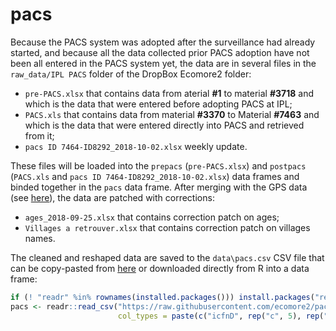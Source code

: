 
<!-- README.md is generated from README.Rmd. Please edit that file -->

# pacs

<!-- badges: start -->

<!-- badges: end -->

Because the PACS system was adopted after the surveillance had already
started, and because all the data collected prior PACS adoption have not
been all entered in the PACS system yet, the data are in several files
in the `raw_data/IPL PACS` folder of the DropBox Ecomore2 folder:

  - `pre-PACS.xlsx` that contains data from aterial **\#1** to material
    **\#3718** and which is the data that were entered before adopting
    PACS at IPL;
  - `PACS.xls` that contains data from material **\#3370** to Material
    **\#7463** and which is the data that were entered directly into
    PACS and retrieved from it;
  - `pacs ID 7464-ID8292_2018-10-02.xlsx` weekly update.

These files will be loaded into the `prepacs` (`pre-PACS.xlsx`) and
`postpacs` (`PACS.xls` and `pacs ID 7464-ID8292_2018-10-02.xlsx`) data
frames and binded together in the `pacs` data frame. After merging with
the GPS data (see [here](https://github.com/ecomore2/gps)), the data are
patched with corrections:

  - `ages_2018-09-25.xlsx` that contains correction patch on ages;
  - `Villages a retrouver.xlsx` that contains correction patch on
    villages names.

The cleaned and reshaped data are saved to the `data\pacs.csv` CSV file
that can be copy-pasted from [here]() or downloaded directly from R into
a data
frame:

``` r
if (! "readr" %in% rownames(installed.packages())) install.packages("readr")
pacs <- readr::read_csv("https://raw.githubusercontent.com/ecomore2/pacs/master/data/pacs.csv",
                        col_types = paste(c("icfnD", rep("c", 5), rep("D", 4), rep("f", 3)), collapse = ""))
```
